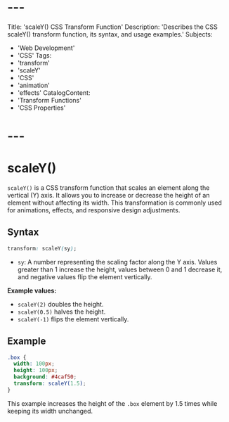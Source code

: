 # ---
Title: 'scaleY() CSS Transform Function'
Description: 'Describes the CSS scaleY() transform function, its syntax, and usage examples.'
Subjects:
  - 'Web Development'
  - 'CSS'
Tags:
  - 'transform'
  - 'scaleY'
  - 'CSS'
  - 'animation'
  - 'effects'
CatalogContent:
  - 'Transform Functions'
  - 'CSS Properties'
# ---
# scaleY()

`scaleY()` is a CSS transform function that scales an element along the vertical (Y) axis. It allows you to increase or decrease the height of an element without affecting its width. This transformation is commonly used for animations, effects, and responsive design adjustments.

## Syntax

```css
transform: scaleY(sy);
```

- `sy`: A number representing the scaling factor along the Y axis. Values greater than 1 increase the height, values between 0 and 1 decrease it, and negative values flip the element vertically.

**Example values:**

- `scaleY(2)` doubles the height.
- `scaleY(0.5)` halves the height.
- `scaleY(-1)` flips the element vertically.

## Example

```css
.box {
  width: 100px;
  height: 100px;
  background: #4caf50;
  transform: scaleY(1.5);
}
```

This example increases the height of the `.box` element by 1.5 times while keeping its width unchanged.
